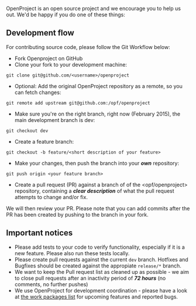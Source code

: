 OpenProject is an open source project and we encourage you to help us out. We'd be happy if you do one of these things:

## Development flow
For contributing source code, please follow the Git Workflow below:

- Fork Openproject on GitHub
- Clone your fork to your development machine: 

```
git clone git@github.com/<username>/openproject
```

- Optional: Add the original OpenProject repository as a remote, so you can fetch changes: 

```
git remote add upstream git@github.com:/opf/openproject
```

- Make sure you're on the right branch, right now (February 2015), the main development branch is dev: 

```
git checkout dev
```

- Create a feature branch: 

```
git checkout -b feature/<short description of your feature>
```

- Make your changes, then push the branch into your ***own*** repository:

```
git push origin <your feature branch>
```

- Create a pull request (PR) against a branch of of the <opf/openproject> repository, containing a ***clear description*** of what the pull request attempts to change and/or fix. 

We will then review your PR. Please note that you can add commits after the PR has been created by pushing to the branch in your fork.

## Important notices

- Please add tests to your code to verify functionality, especially if it is a new feature. Please also run these tests locally.
- Please create pull requests against the current `dev` branch. Hotfixes and Bugfixes should be created against the appropiate `release/*` branch.
- We want to keep the Pull request list as cleaned up as possible - we aim to close pull requests after an inactivity period of ***72 hours*** (no comments, no further pushes)
- We use OpenProject for development coordination - please have a look at [the work packages list](https://community.openproject.org/projects/openproject/work_packages) for upcoming features and reported bugs.
